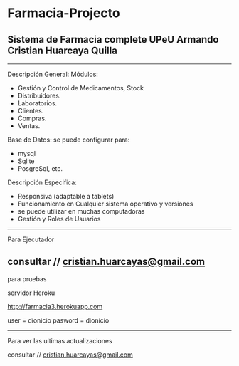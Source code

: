 # Farmacia-Projecto
Sistema de Farmacia complete UPeU Armando Cristian  Huarcaya Quilla
-------------------------------------------------------------------
-------------------------------------------------------------------

Descripción General:
 Módulos:
   - Gestión y Control de Medicamentos, Stock
   - Distribuidores.
   - Laboratorios.
   - Clientes.
   - Compras.
   - Ventas.

Base de Datos:
se puede configurar para:
  - mysql
  - Sqlite
  - PosgreSql, etc.

Descripción Especifica:
  - Responsiva (adaptable a tablets)
  - Funcionamiento en Cualquier sistema operativo y versiones
  - se puede utilizar en muchas computadoras
 - Gestión y Roles de Usuarios 
 ---------------------------------------------------------------------------------
 Para Ejecutador
 
 consultar //   cristian.huarcayas@gmail.com
 ----------------------------------------------------------------------------------
 para pruebas
 
 servidor Heroku
 
 http://farmacia3.herokuapp.com 
 
 user = dionicio
 pasword = dionicio
 
 ---------------------------------------------------------------------------------------
Para ver las ultimas actualizaciones 

 consultar //   cristian.huarcayas@gmail.com
